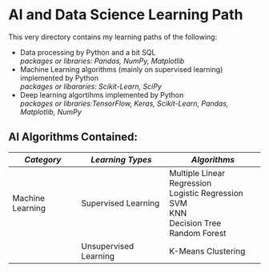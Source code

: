 # AI and Data Science Learning Path
This very directory contains my learning paths of the following: 
- Data processing by Python and a bit SQL \
*packages or libraries: Pandas, NumPy, Matplotlib*
- Machine Learning algorithms (mainly on supervised learning) implemented by Python \
*packages or libararies: Scikit-Learn, SciPy*
- Deep learning algortihms implemented by Python \
*packages or libraries:TensorFlow, Keras, Scikit-Learn, Pandas, Matplotlib, NumPy*


## AI Algorithms Contained:

***Category*** | ***Learning Types*** | ***Algorithms***
|-------|-------|--------|
| Machine Learning | Supervised Learning   |  Multiple Linear Regression <br /> Logistic Regression <br /> SVM <br /> KNN <br /> Decision Tree <br /> Random Forest
|                  | Unsupervised Learning |  K-Means Clustering

